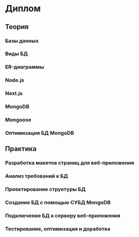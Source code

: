 # Диплом
## Теория
### Базы данных
### Виды БД
### ER-диаграммы
### Node.js
### Next.js
### MongoDB
### Mongoose
### Оптимизация БД MongoDB
## Практика
### Разработка макетов страниц для веб-приложения
### Анализ требований к БД
### Проектирование структуры БД
### Создание БД с помощью СУБД MongoDB
### Подключение БД к серверу веб-приложения
### Тестирование, оптимизация и доработка
